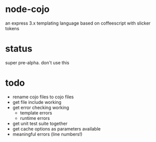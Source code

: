 node-cojo
=========
an express 3.x templating language based on coffeescript with slicker tokens

status
======
super pre-alpha. don't use this

todo
======
- rename cojo files to cojo files
- get file include working
- get error checking working
	 - template errors
	 - runtime errors
- get unit test suite together
- get cache options as parameters available
- meaningful errors (line numbers!)